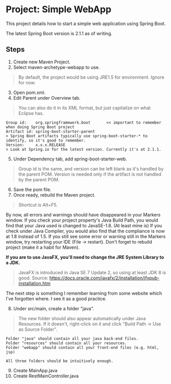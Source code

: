 # Project: Simple WebApp

This project details how to start a simple web application using Spring Boot.

The latest Spring Boot version is 2.1.1 as of writing.

## Steps

1. Create new Maven Project.
2. Select maven-archetype-webapp to use.
> By default, the project would be using JRE1.5 for environment. Ignore for now.
3. Open pom.xml.
4. Edit Parent under Overview tab.
> You can also do it in its XML format, but just capitalize on what Eclipse has.
```
Group id:    org.springframework.boot		<< important to remember when doing Spring Boot project
Artifact id: spring-boot-starter-parent
> Spring Boot artifacts typically use spring-boot-starter-* to identify, so it's good to remember.
Version:     x.x.x.RELEASE
> Look at Spring.io for the latest version. Currently it's at 2.1.1.
```
5. Under Dependency tab, add spring-boot-starter-web.
> Group id is the same, and version can be left blank as it's handled by the parent POM.
> Version is needed only if the artifact is not handled by the parent POM.
6. Save the pom file.
7. Once ready, rebuild the Maven project.
> Shortcut is Alt+F5.


By now, all errors and warnings should have disappeared in your Markers window.
If you check your project property's Java Build Path, you would find that your Java used is changed to JavaSE-1.8. (At least mine is)
If you check under Java Compiler, you would also find that the compliance is now at 1.8 instead of 1.5.
If you still see some error or warning still in the Markers window, try restarting your IDE (File -> restart). Don't forget to rebuild project (make it a habit for Maven).

**If you are to use JavaFX, you'll need to change the JRE System Library to a JDK.**
> JavaFX is introduced in Java SE 7 Update 2, so using at least JDK 8 is good.
> Source: https://docs.oracle.com/javafx/2/installation/jfxpub-installation.htm

The next step is something I remember learning from some website which I've forgotten where.
I see it as a good practice.

8. Under src/main, create a folder "java".
> The new folder should also appear automatically under Java Resources. If it doesn't, right-click on it and click "Build Path -> Use as Source Folder".

```
Folder "java" should contain all your java back-end files.
Folder "resources" should contain all your resources.
Folder "webapp" should contain all your front-end files (e.g. html, jsp)

All three folders should be intuitively enough.
```

9. Create MainApp.java
10. Create RestMainController.java